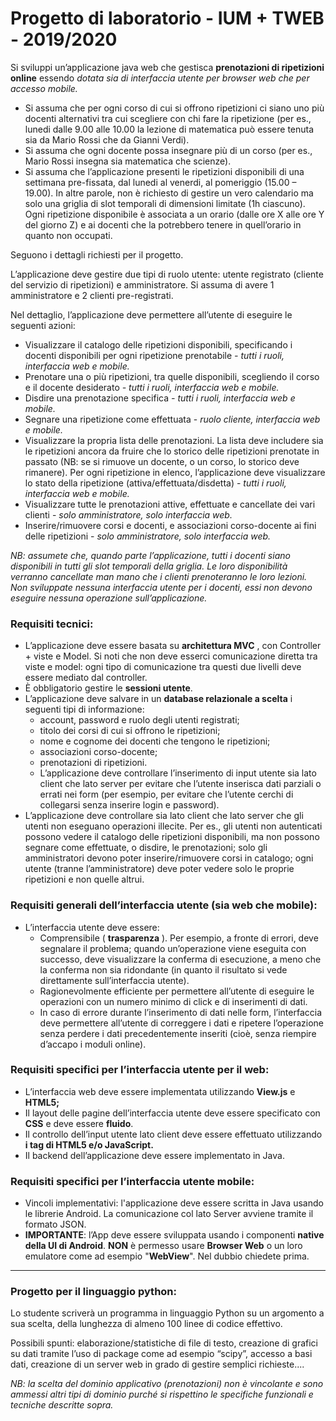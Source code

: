 # Progetto di laboratorio - IUM + TWEB - 2019/2020

Si sviluppi un’applicazione java web che gestisca **prenotazioni di ripetizioni online** essendo _dotata sia di interfaccia utente per browser web che per accesso mobile._
- Si assuma che per ogni corso di cui si offrono ripetizioni ci siano uno più docenti alternativi tra cui scegliere con chi fare la ripetizione (per es., lunedi dalle 9.00 alle 10.00 la lezione di matematica può essere tenuta sia da Mario Rossi che da Gianni Verdi).
- Si assuma che ogni docente possa insegnare più di un corso (per es., Mario Rossi insegna sia matematica che scienze).
- Si assuma che l’applicazione presenti le ripetizioni disponibili di una settimana pre-fissata, dal lunedi al venerdi, al pomeriggio (15.00 – 19.00). In altre parole, non è richiesto di gestire un vero calendario ma solo una griglia di slot temporali di dimensioni limitate (1h ciascuno). Ogni ripetizione disponibile è associata a un orario (dalle ore X alle ore Y del giorno Z) e ai docenti che la potrebbero tenere in quell’orario in quanto non occupati.

Seguono i dettagli richiesti per il progetto.

L’applicazione deve gestire due tipi di ruolo utente: utente registrato (cliente del servizio di ripetizioni) e amministratore. Si assuma di avere 1 amministratore e 2 clienti pre-registrati.

Nel dettaglio, l’applicazione deve permettere all’utente di eseguire le seguenti azioni:
- Visualizzare il catalogo delle ripetizioni disponibili, specificando i docenti disponibili per ogni ripetizione prenotabile _- tutti i ruoli, interfaccia web e mobile._
- Prenotare una o più ripetizioni, tra quelle disponibili, scegliendo il corso e il docente desiderato _- tutti i ruoli, interfaccia web e mobile._
- Disdire una prenotazione specifica _- tutti i ruoli, interfaccia web e mobile._
- Segnare una ripetizione come effettuata - _ruolo cliente, interfaccia web e mobile._
- Visualizzare la propria lista delle prenotazioni. La lista deve includere sia le ripetizioni ancora da fruire che lo storico delle ripetizioni prenotate in passato (NB: se si rimuove un docente, o un corso, lo storico deve rimanere). Per ogni ripetizione in elenco, l’applicazione deve visualizzare lo stato della ripetizione (attiva/effettuata/disdetta) - _tutti i ruoli, interfaccia web e mobile._
- Visualizzare tutte le prenotazioni attive, effettuate e cancellate dei vari clienti - _solo amministratore, solo interfaccia web._
- Inserire/rimuovere corsi e docenti, e associazioni corso-docente ai fini delle ripetizioni - _solo amministratore, solo interfaccia web._

_NB: assumete che, quando parte l’applicazione, tutti i docenti siano disponibili in tutti gli slot temporali della griglia. Le loro disponibilità verranno cancellate man mano che i clienti prenoteranno le loro lezioni. Non sviluppate nessuna interfaccia utente per i docenti, essi non devono eseguire nessuna operazione sull’applicazione._

### Requisiti tecnici:
- L’applicazione deve essere basata su **architettura MVC** , con Controller + viste e
Model. Si noti che non deve esserci comunicazione diretta tra viste e model: ogni
tipo di comunicazione tra questi due livelli deve essere mediato dal controller.
- È obbligatorio gestire le **sessioni utente**.
- L’applicazione deve salvare in un **database relazionale a scelta** i seguenti tipi di
informazione:
	- account, password e ruolo degli utenti registrati;
	- titolo dei corsi di cui si offrono le ripetizioni;
	- nome e cognome dei docenti che tengono le ripetizioni;
	- associazioni corso-docente;
	- prenotazioni di ripetizioni.
	- L’applicazione deve controllare l’inserimento di input utente sia lato client che lato server per evitare che l’utente inserisca dati parziali o errati nei form (per esempio, per evitare che l’utente cerchi di collegarsi senza inserire login e password).
- L’applicazione deve controllare sia lato client che lato server che gli utenti non eseguano operazioni illecite. Per es., gli utenti non autenticati possono vedere il catalogo delle ripetizioni disponibili, ma non possono segnare come effettuate, o
disdire, le prenotazioni; solo gli amministratori devono poter inserire/rimuovere corsi in catalogo; ogni utente (tranne l’amministratore) deve poter vedere solo le proprie ripetizioni e non quelle altrui.

### Requisiti generali dell’interfaccia utente (sia web che mobile):
- L’interfaccia utente deve essere:
	- Comprensibile ( **trasparenza** ). Per esempio, a fronte di errori, deve segnalare il problema; quando un’operazione viene eseguita con successo, deve visualizzare la conferma di esecuzione, a meno che la conferma non sia ridondante (in quanto il risultato si vede direttamente sull’interfaccia utente).
	- Ragionevolmente efficiente per permettere all’utente di eseguire le operazioni con un numero minimo di click e di inserimenti di dati.
	- In caso di errore durante l’inserimento di dati nelle form, l’interfaccia deve permettere all’utente di correggere i dati e ripetere l’operazione senza perdere i dati precedentemente inseriti (cioè, senza riempire d’accapo i moduli online).

### Requisiti specifici per l’interfaccia utente per il web:
- L’interfaccia web deve essere implementata utilizzando **View.js** e **HTML5;**
- Il layout delle pagine dell’interfaccia utente deve essere specificato con **CSS** e deve essere **fluido**. 
- Il controllo dell’input utente lato client deve essere effettuato utilizzando **i tag di HTML5 e/o JavaScript.**
- Il backend dell’applicazione deve essere implementato in Java.

### Requisiti specifici per l’interfaccia utente mobile:
- Vincoli implementativi: l'applicazione deve essere scritta in Java usando le librerie Android. La comunicazione col lato Server avviene tramite il formato JSON.
- **IMPORTANTE**: l’App deve essere sviluppata usando i componenti **native della UI di Android**. **NON** è permesso usare **Browser Web** o un loro emulatore come ad esempio "**WebView**".
Nel dubbio chiedete prima.
___
### Progetto per il linguaggio python:
Lo studente scriverà un programma in linguaggio Python su un argomento a sua scelta, della lunghezza di almeno 100 linee di codice effettivo.

Possibili spunti: elaborazione/statistiche di file di testo, creazione di grafici su dati tramite l’uso di package come ad esempio “scipy”, accesso a basi dati, creazione di un server web in grado di gestire semplici richieste....

_NB: la scelta del dominio applicativo (prenotazioni) non è vincolante e sono ammessi altri tipi di dominio purché si rispettino le specifiche funzionali e tecniche descritte sopra._
